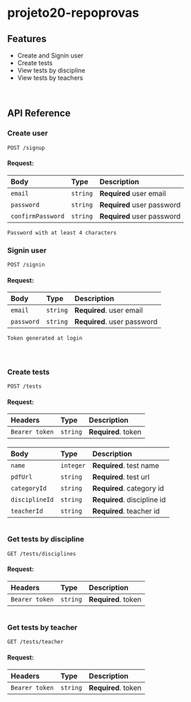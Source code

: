 # projeto20-repoprovas

## Features

- Create and Signin user
- Create tests
- View tests by discipline
- View tests by teachers

</br>

## API Reference

### Create user

```http
POST /signup
```

#### Request:

| Body              | Type     | Description                |
| :---------------- | :------- | :------------------------- |
| `email`           | `string` | **Required** user email    |
| `password`        | `string` | **Required** user password |
| `confirmPassword` | `string` | **Required** user password |

`Password with at least 4 characters`

####

### Signin user

```http
POST /signin
```

#### Request:

| Body       | Type     | Description                 |
| :--------- | :------- | :-------------------------- |
| `email`    | `string` | **Required**. user email    |
| `password` | `string` | **Required**. user password |

`Token generated at login`

####

</br>

### Create tests

```http
POST /tests
```

#### Request:

| Headers        | Type     | Description         |
| :------------- | :------- | :------------------ |
| `Bearer token` | `string` | **Required**. token |

####

| Body           | Type      | Description                 |
| :------------- | :-------- | :-------------------------- |
| `name`         | `integer` | **Required**. test name     |
| `pdfUrl`       | `string`  | **Required**. test url      |
| `categoryId`   | `string`  | **Required**. category id   |
| `disciplineId` | `string`  | **Required**. discipline id |
| `teacherId`    | `string`  | **Required**. teacher id    |

#

### Get tests by discipline

```http
GET /tests/disciplines
```

#### Request:

| Headers        | Type     | Description         |
| :------------- | :------- | :------------------ |
| `Bearer token` | `string` | **Required**. token |

#

### Get tests by teacher

```http
GET /tests/teacher
```

#### Request:

| Headers        | Type     | Description         |
| :------------- | :------- | :------------------ |
| `Bearer token` | `string` | **Required**. token |

#
